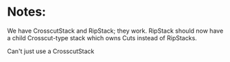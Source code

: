 # Notes:

We have CrosscutStack and RipStack; they work. RipStack should now have a child Crosscut-type stack which owns Cuts instead of RipStacks.

Can't just use a CrosscutStack


